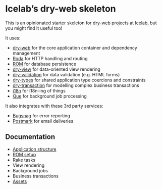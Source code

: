 # Icelab’s dry-web skeleton

This is an opinionated starter skeleton for [dry-web][dry-web] projects at [Icelab](http://icelab.com.au/), but you might find it useful too!

It uses:

* [dry-web][dry-web] for the core application container and dependency management
* [Roda][roda] for HTTP handling and routing
* [ROM][rom] for database persistence
* [dry-view][dry-view] for data-oriented view rendering
* [dry-validation][dry-validation] for data validation (e.g. HTML forms)
* [dry-types][dry-types] for shared application type coercions and constraints
* [dry-transaction][dry-transaction] for modelling complex business transactions
* [i18n][i18n] for i18n-ing of things
* [Que][que] for background job processing

It also integrates with these 3rd party services:

* [Bugsnag][bugsnag] for error reporting
* [Postmark][bugsnag] for email deliveries

[bugsnag]: https://bugsnag.com
[dry-transaction]:  http://dry-rb.org/gems/dry-transaction
[dry-types]:  http://dry-rb.org/gems/dry-types
[dry-validation]: http://dry-rb.org/gems/dry-validation
[dry-view]: https://github.com/dry-rb/dry-view
[dry-web]: https://github.com/dry-rb/dry-web
[i18n]: https://github.com/svenfuchs/i18n
[postmark]: https://postmarkapp.com
[que]: https://github.com/chanks/que
[roda]: http://roda.jeremyevans.net/
[rom]: http://rom-rb.org/

## Documentation

* [Application structure](structure.md)
* [ROM setup](rom.md)
* Rake tasks
* View rendering
* Background jobs
* Business transactions
* [Assets](assets.md)
